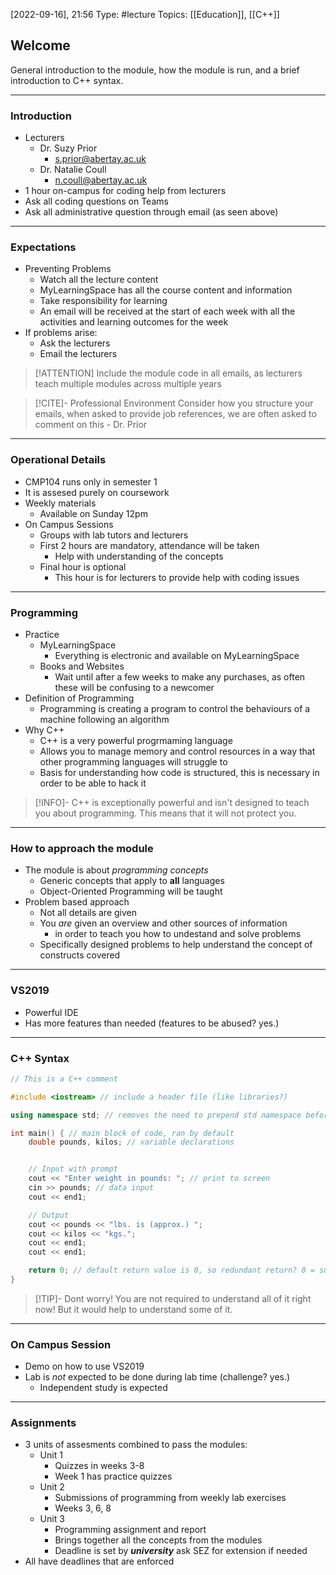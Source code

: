 [2022-09-16], 21:56
Type: #lecture
Topics: [[Education]], [[C++]]  

## Welcome

General introduction to the module, how the module is run, and a brief introduction to C++ syntax.

---

### Introduction
- Lecturers
	- Dr. Suzy Prior
		- s.prior@abertay.ac.uk
	- Dr. Natalie Coull
		- n.coull@abertay.ac.uk
- 1 hour on-campus for coding help from lecturers
- Ask all coding questions on Teams
- Ask all administrative question through email (as seen above)

---

### Expectations
- Preventing Problems
	- Watch all the lecture content
	- MyLearningSpace has all the course content and information
	- Take responsibility for learning
	- An email will be received at the start of each week with all the activities and learning outcomes for the week
- If problems arise:
	- Ask the lecturers
	- Email the lecturers

> [!ATTENTION]
>Include the module code in all emails, as lecturers teach multiple modules across multiple years

> [!CITE]- Professional Environment
> Consider how you structure your emails, when asked to provide job references, we are often asked to comment on this
> \- Dr. Prior

---

### Operational Details
- CMP104 runs only in semester 1
- It is assesed purely on coursework
- Weekly materials
	- Available on Sunday 12pm
- On Campus Sessions
	- Groups with lab tutors and lecturers
	- First 2 hours are mandatory, attendance will be taken
		- Help with understanding of the concepts
	- Final hour is optional
		- This hour is for lecturers to provide help with coding issues

---

### Programming
- Practice
	- MyLearningSpace
		- Everything is electronic and available on MyLearningSpace
	- Books and Websites
		- Wait until after a few weeks to make any purchases, as often these will be confusing to a newcomer
- Definition of Programming
	- Programming is creating a program to control the behaviours of a machine following an algorithm
- Why C++
	- C++ is a very powerful progrmaming language
	- Allows you to manage memory and control resources in a way that other programming languages will struggle to
	- Basis for understanding how code is structured, this is necessary in order to be able to hack it

> [!INFO]-
> C++ is exceptionally powerful and isn't designed to teach you about programming. This means that it will not protect you.

---

### How to approach the module
- The module is about *programming concepts*
	- Generic concepts that apply to **all** languages
	- Object-Oriented Programming will be taught
- Problem based approach
	- Not all details are given
	- You *are* given an overview and other sources of information
		- in order to teach you how to undestand and solve problems
	- Specifically designed problems to help understand the concept of constructs covered

---

### VS2019
- Powerful IDE
- Has more features than needed (features to be abused? yes.)

---

### C++ Syntax

```cpp
// This is a C++ comment

#include <iostream> // include a header file (like libraries?)

using namespace std; // removes the need to prepend std namespace before cout and cin

int main() { // main block of code, ran by default
	double pounds, kilos; // variable declarations


	// Input with prompt
	cout << "Enter weight in pounds: "; // print to screen
	cin >> pounds; // data input
	cout << end1;

	// Output
	cout << pounds << "lbs. is (approx.) ";
	cout << kilos << "kgs.";
	cout << end1;
	cout << end1;

	return 0; // default return value is 0, so redundant return? 0 = successful execution
}
```

> [!TIP]- Dont worry!
> You are not required to understand all of it right now! But it would help to understand some of it.

---

### On Campus Session
- Demo on how to use VS2019
- Lab is *not* expected to be done during lab time (challenge? yes.)
	- Independent study is expected

---

### Assignments
- 3 units of assesments combined to pass the modules:
	- Unit 1
		- Quizzes in weeks 3-8
		- Week 1 has practice quizzes
	- Unit 2
		- Submissions of programming from weekly lab exercises
		- Weeks 3, 6, 8
	- Unit 3
		- Programming assignment and report
		- Brings together all the concepts from the modules
		- Deadline is set by ***university*** ask SEZ for extension if needed
- All have deadlines that are enforced